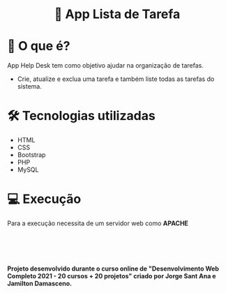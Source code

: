 <h1 align="center">
 📝 App Lista de Tarefa
</h1>

# 📌 O que é? 

App Help Desk tem como objetivo ajudar na organização de tarefas.

* Crie, atualize e exclua uma tarefa e também liste todas as tarefas do sistema.

# 🛠 Tecnologias utilizadas 

* HTML
* CSS
* Bootstrap
* PHP
* MySQL

# 💻 Execução

Para a execução necessita de um servidor web como **APACHE**

<br></br>

#
**Projeto desenvolvido durante o curso online de "Desenvolvimento Web Completo 2021 - 20 cursos + 20 projetos" criado por Jorge Sant Ana e Jamilton Damasceno.**
